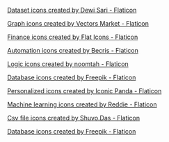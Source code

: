<a href="https://www.flaticon.com/free-icons/dataset" title="dataset icons">Dataset icons created by Dewi Sari - Flaticon</a>

<a href="https://www.flaticon.com/free-icons/graph" title="graph icons">Graph icons created by Vectors Market - Flaticon</a>

<a href="https://www.flaticon.com/free-icons/finance" title="finance icons">Finance icons created by Flat Icons - Flaticon</a>

<a href="https://www.flaticon.com/free-icons/automation" title="automation icons">Automation icons created by Becris - Flaticon</a>

<a href="https://www.flaticon.com/free-icons/logic" title="logic icons">Logic icons created by noomtah - Flaticon</a>

<a href="https://www.flaticon.com/free-icons/database" title="database icons">Database icons created by Freepik - Flaticon</a>

<a href="https://www.flaticon.com/free-icons/personalized" title="personalized icons">Personalized icons created by Iconic Panda - Flaticon</a>

 <a href="https://www.flaticon.com/free-icons/machine-learning" title="machine learning icons">Machine learning icons created by Reddie - Flaticon</a>
 
 <a href="https://www.flaticon.com/free-icons/csv-file" title="csv file icons">Csv file icons created by Shuvo.Das - Flaticon</a>
 
 <a href="https://www.flaticon.com/free-icons/database" title="database icons">Database icons created by Freepik - Flaticon</a>
 